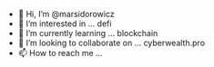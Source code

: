 - 👋 Hi, I’m @marsidorowicz
- 👀 I’m interested in ... defi
- 🌱 I’m currently learning ... blockchain
- 💞️ I’m looking to collaborate on ... cyberwealth.pro
- 📫 How to reach me ...

<!---
marsidorowicz/marsidorowicz is a ✨ special ✨ repository because its `README.md` (this file) appears on your GitHub profile.
You can click the Preview link to take a look at your changes.
--->
